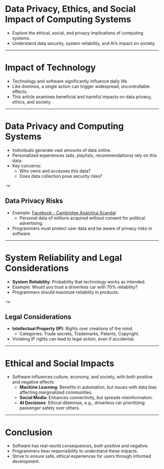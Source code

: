 # Data Privacy, Ethics, and Social Impact of Computing Systems

-   Explore the ethical, social, and privacy implications of computing systems.
-   Understand data security, system reliability, and AI’s impact on society.

---

# Impact of Technology

-   Technology and software significantly influence daily life.
-   Like dominos, a single action can trigger widespread, uncontrollable effects.
-   This article examines beneficial and harmful impacts on data privacy, ethics, and society.

---

# Data Privacy and Computing Systems

-   Individuals generate vast amounts of data online.
-   Personalized experiences (ads, playlists, recommendations) rely on this data.
-   Key concerns:
    -   Who owns and accesses this data?
    -   Does data collection pose security risks?

-v-

## Data Privacy Risks

-   Example: [Facebook - Cambridge Analytica Scandal](https://en.wikipedia.org/wiki/Facebook%E2%80%93Cambridge_Analytica_data_scandal)
    -   Personal data of millions acquired without consent for political advertising.
-   Programmers must protect user data and be aware of privacy risks in software.

---

# System Reliability and Legal Considerations

-   **System Reliability**: Probability that technology works as intended.
-   Example: Would you trust a driverless car with 70% reliability?
-   Programmers should maximize reliability in products.

-v-

## Legal Considerations

-   **Intellectual Property (IP)**: Rights over creations of the mind.
    -   Categories: Trade secrets, Trademarks, Patents, Copyright.
-   Violating IP rights can lead to legal action, even if accidental.

---

# Ethical and Social Impacts

-   Software influences culture, economy, and society, with both positive and negative effects:
    -   **Machine Learning**: Benefits in automation, but issues with data bias affecting marginalized communities.
    -   **Social Media**: Enhances connectivity, but spreads misinformation.
    -   **AI Decisions**: Ethical dilemmas, e.g., driverless car prioritizing passenger safety over others.

---

# Conclusion

-   Software has real-world consequences, both positive and negative.
-   Programmers bear responsibility to understand these impacts.
-   Strive to ensure safe, ethical experiences for users through informed development.
